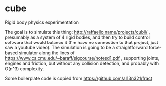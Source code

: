 # cube
Rigid body physics experimentation

The goal is to simulate this thing: http://raffaello.name/projects/cubli/ , presumably as a system of 4 rigid bodies, and then try to build control software that would balance it (I'm have no connection to that project, just saw a youtube video). The simulation is going to be a straightforward force-based simulator along the lines of https://www.cs.cmu.edu/~baraff/sigcourse/notesd1.pdf , supporting joints, engines and friction, but without any collision detection, and probably with O(n^3) complexity.

Some boilerplate code is copied from https://github.com/al13n321/fract